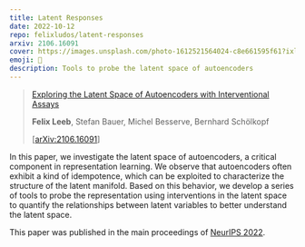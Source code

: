 ```yaml
---
title: Latent Responses
date: 2022-10-12
repo: felixludos/latent-responses
arxiv: 2106.16091
cover: https://images.unsplash.com/photo-1612521564024-c8e661595f61?ixlib=rb-1.2.1&q=85&fm=jpg&crop=entropy&cs=srgb&w=1440
emoji: 🧲
description: Tools to probe the latent space of autoencoders
---
```


> [Exploring the Latent Space of Autoencoders with Interventional Assays](https://openreview.net/forum?id=hdZeYGNCTtN)
> 
> **Felix Leeb**, Stefan Bauer, Michel Besserve, Bernhard Schölkopf
> 
> [[arXiv:2106.16091](https://arxiv.org/abs/2106.16091)]

In this paper, we investigate the latent space of autoencoders, a critical component in representation learning. We observe that autoencoders often exhibit a kind of idempotence, which can be exploited to characterize the structure of the latent manifold. Based on this behavior, we develop a series of tools to probe the representation using interventions in the latent space to quantify the relationships between latent variables to better understand the latent space. 

This paper was published in the main proceedings of [NeurIPS 2022](https://papers.nips.cc/paper_files/paper/2022/hash/87213955efbe48b46586e37bf2f1fe5b-Abstract-Conference.html).
